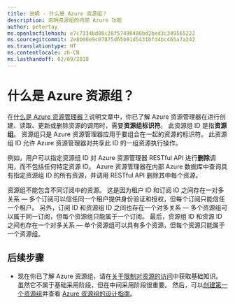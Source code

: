 ```yaml
---
title: 说明 - 什么是 Azure 资源组？
description: 说明资源组的内部 Azure 功能
author: petertay
ms.openlocfilehash: e7c7334bd88c28f57498486bd2bed3c349565222
ms.sourcegitcommit: 2e8b06e9c07875d65b91d5431bfd4bc465a7a242
ms.translationtype: HT
ms.contentlocale: zh-CN
ms.lasthandoff: 02/09/2018
---
```

# <a name="what-is-an-azure-resource-group"></a>什么是 Azure 资源组？

在[什么是 Azure 资源管理器？](resource-manager-explainer.md)说明文章中，你已了解 Azure 资源管理器在进行创建、读取、更新或删除资源的调用时，需要**资源组标识符**。 此资源组 ID 是指**资源组**。 资源组只是 Azure 资源管理器应用于要组合在一起的资源的标识符。 此资源组 ID 允许 Azure 资源管理器对共享此 ID 的一组资源执行操作。

例如，用户可以指定资源组 ID 对 Azure 资源管理器 RESTful API 进行**删除**调用，而不包括任何特定资源 ID。 Azure 资源管理器在内部 Azure 数据库中查询具有指定资源组 ID 的所有资源，并调用 RESTful API 删除其中每个资源。

资源组不能包含不同订阅中的资源。 这是因为租户 ID 和订阅 ID 之间存在一对多关系 &mdash; 多个订阅可以信任同一个租户提供身份验证和授权，但每个订阅只能信任一个租户。 另外，订阅 ID 和资源组 ID 之间也存在一个对多关系 &mdash; 多个资源组可以属于同一订阅，但每个资源组只能属于一个订阅。 最后，资源组 ID 和资源 ID 之间也存在一个对多关系 &mdash; 单个资源组可以具有多个资源，但每个资源只能属于一个资源组。

## <a name="next-steps"></a>后续步骤

* 现在你已了解 Azure 资源组，请在[关于限制对资源的访问](/azure/active-directory/active-directory-understanding-resource-access?toc=/azure/architecture/cloud-adoption-guide/toc.json)中获取基础知识。 虽然它不属于基础采用阶段，但在中间采用阶段很重要。 然后，可以[创建第一个资源组](/azure/azure-resource-manager/resource-group-portal?toc=/azure/architecture/cloud-adoption-guide/toc.json)并查看 [Azure 资源组的设计指南](resource-group.md)。
